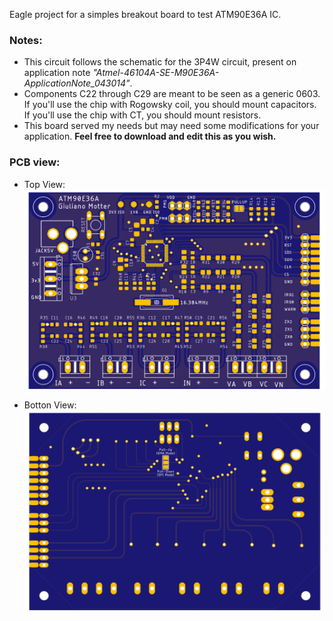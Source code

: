 Eagle project for a simples breakout board to test ATM90E36A IC.

### Notes:
- This circuit follows the schematic for the 3P4W circuit, present on application note *"Atmel-46104A-SE-M90E36A-ApplicationNote_043014"*.
- Components C22 through C29 are meant to be seen as a generic 0603. If you'll use the chip with Rogowsky coil, you should mount capacitors. If you'll use the chip with CT, you should mount resistors.
- This board served my needs but may need some modifications for your application. **Feel free to download and edit this as you wish.**

### PCB view:
- Top View:
![alt text](https://github.com/TSMotter/atm90e36a_breakout/blob/master/pcb_top_view.png?raw=true)

- Botton View:
![alt text](https://github.com/TSMotter/atm90e36a_breakout/blob/master/pcb_bot_view.png?raw=true)